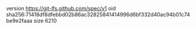 version https://git-lfs.github.com/spec/v1
oid sha256:71418df8dfebbd02b86ac32825841414996d6bf332d40ac94b01c74be9e2faaa
size 6210
